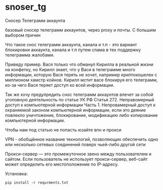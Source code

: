 # snoser_tg
Сносер Телеграмм аккаунта

базовый сносер телеграмм аккаунтов, через proxy и почты. С большим выбором причин

Что такое снос телеграмм аккаунта, канала и т.п - это вариант блокировки аккаунта, канала и т.п путем спама в тех поддержку телеграмма жалобами.

Приведу пример. Вася только что обманул Кирилла в реальной жизни на конфетку, но Кирилл знает, что у Васи в телеграмме много информации, которую Вася терять не хочет, например криптокошелек с миллионом хамстр койнов.
Кирилл мстит васе блокируя его телеграмм, из-за чего Вася теряет доступ ко всей информации.

Так же хочу предупредить снос телеграмм аккаунтов влечет за собой уголовную деятельность по статье УК РФ Статья 272. Неправомерный доступ к компьютерной информации Часть 1. Непровамерный доступ к охраняемой законом компьютерной информации, если это деяние повлекло уничтожение, блокирование, модификацию либо копирование компьютерной информации.

Чтобы нам под статью не попасть юзайте впн и прокси 

VPN - обобщённое название технологий, позволяющих обеспечить одно или несколько сетевых соединений поверх чьей-либо другой сети

Прокси-сервер — это промежуточное звено между пользователем и сайтом. Если пользователь не использует прокси-сервер, веб-сайт может определить его местоположение по IP-адресу.

Установка:

<code>pip install -r requrments.txt</code>
